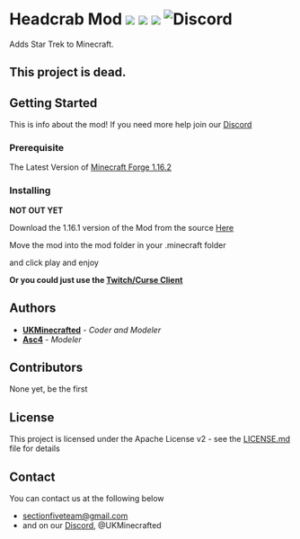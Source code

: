 # Headcrab Mod ![](https://img.shields.io/badge/Minecraft-1.16.1-blue.svg) ![](https://img.shields.io/badge/Latest%20Version-1.0.0-blue.svg) ![](https://img.shields.io/badge/Mod%20Status-Abandoned-black.svg) ![Discord](https://img.shields.io/discord/538796875311218721) 

Adds Star Trek to Minecraft.

## This project is dead.

## Getting Started

This is info about the mod!
If you need more help join our [Discord](https://discord.gg/Zawfp6K)

### Prerequisite
The Latest Version of [Minecraft Forge 1.16.2](https://www.minecraftforge.net)

### Installing
**NOT OUT YET**

Download the 1.16.1 version of the Mod from the source [Here](https://www.curseforge.com/minecraft/mc-mods/)

Move the mod into the mod folder in your .minecraft folder

and click play and enjoy

**Or you could just use the [Twitch/Curse Client](https://app.twitch.tv/download)**

## Authors

* **[UKMinecrafted](https://GitHub.com/UKMinecrafted)** - *Coder and Modeler*
* **[Asc4](https://github.com/Asc4Yin)** - *Modeler*

## Contributors

None yet, be the first

## License

This project is licensed under the Apache License v2 - see the [LICENSE.md](LICENSE.md) file for details

## Contact
You can contact us at the following below
* sectionfiveteam@gmail.com
* and on our [Discord](https://discord.gg/Zawfp6K), @UKMinecrafted
